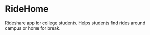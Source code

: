 # RideHome
Rideshare app for college students. Helps students find rides around campus or home for break.
